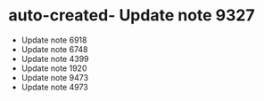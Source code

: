 # auto-created- Update note 9327
- Update note 6918
- Update note 6748
- Update note 4399
- Update note 1920
- Update note 9473
- Update note 4973
